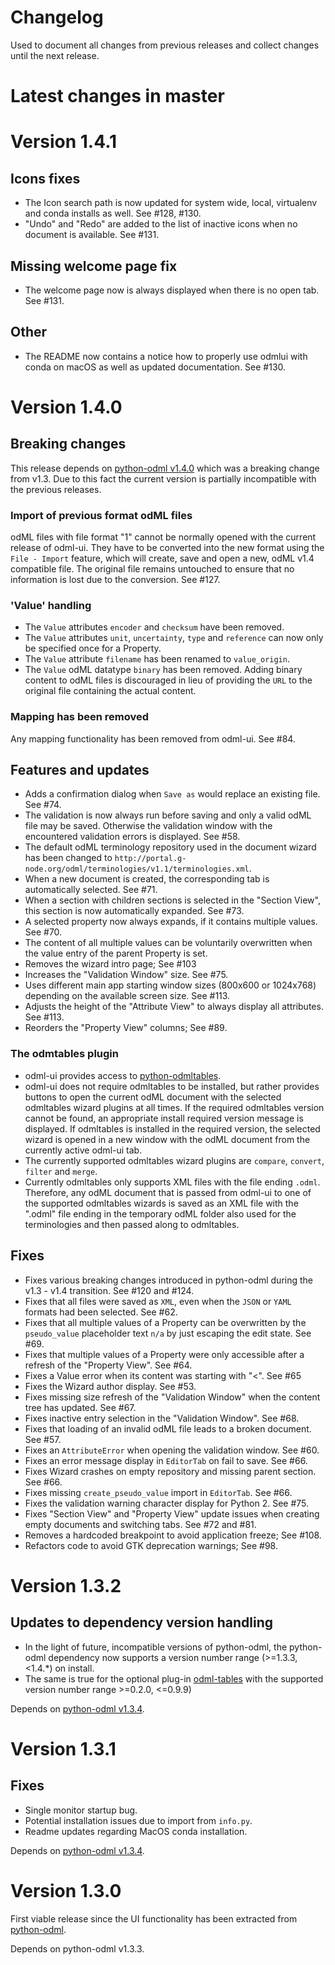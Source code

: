 # Changelog

Used to document all changes from previous releases and collect changes 
until the next release.

# Latest changes in master


# Version 1.4.1

## Icons fixes

- The Icon search path is now updated for system wide, local, virtualenv and conda installs as well. See #128, #130.
- "Undo" and "Redo" are added to the list of inactive icons when no document is available. See #131. 

## Missing welcome page fix

- The welcome page now is always displayed when there is no open tab. See #131.

## Other

- The README now contains a notice how to properly use odmlui with conda on macOS as well as updated documentation. See #130.


# Version 1.4.0
## Breaking changes

This release depends on [python-odml v1.4.0](
https://github.com/G-Node/python-odml/releases/tag/v1.4.0) which was a breaking change 
from v1.3. Due to this fact the current version is partially incompatible with the 
previous releases.

### Import of previous format odML files
odML files with file format "1" cannot be normally opened with the current release of 
odml-ui. They have to be converted into the new format using the `File - Import` feature, 
which will create, save and open a new, odML v1.4 compatible file. The original file 
remains untouched to ensure that no information is lost due to the conversion. See #127.

### 'Value' handling
- The `Value` attributes `encoder` and `checksum` have been removed.
- The `Value` attributes `unit`, `uncertainty`, `type` and `reference` can now only be 
    specified once for a Property.
- The `Value` attribute `filename` has been renamed to `value_origin`.
- The `Value` odML datatype `binary` has been removed. Adding binary content to odML 
    files is discouraged in lieu of providing the `URL` to the original file containing 
    the actual content.

### Mapping has been removed
Any mapping functionality has been removed from odml-ui. See #84.

## Features and updates
- Adds a confirmation dialog when `Save as` would replace an existing file. See #74.
- The validation is now always run before saving and only a valid odML file may be saved. 
    Otherwise the validation window with the encountered validation errors is displayed. 
    See #58.
- The default odML terminology repository used in the document wizard has been changed 
    to `http://portal.g-node.org/odml/terminologies/v1.1/terminologies.xml`.
- When a new document is created, the corresponding tab is automatically 
    selected. See #71.
- When a section with children sections is selected in the "Section View", this section 
    is now automatically expanded. See #73.
- A selected property now always expands, if it contains multiple values. See #70.
- The content of all multiple values can be voluntarily overwritten when the value entry 
    of the parent Property is set.
- Removes the wizard intro page; See #103 
- Increases the "Validation Window" size. See #75.
- Uses different main app starting window sizes (800x600 or 1024x768) depending on the 
    available screen size. See #113.
- Adjusts the height of the "Attribute View" to always display all attributes. See #113.
- Reorders the "Property View" columns; See #89.

### The odmtables plugin
- odml-ui provides access to [python-odmltables](
    https://github.com/INM-6/python-odmltables).
- odml-ui does not require odmltables to be installed, but rather provides buttons to 
    open the current odML document with the selected odmltables wizard plugins at all 
    times. If the required odmltables version cannot be found, an appropriate install 
    required version message is displayed. If odmltables is installed in the required 
    version, the selected wizard is opened in a new window with the odML document from 
    the currently active odml-ui tab.
- The currently supported odmltables wizard plugins are `compare`, `convert`, `filter` 
    and `merge`.
- Currently odmltables only supports XML files with the file ending `.odml`. Therefore, 
    any odML document that is passed from odml-ui to one of the supported odmltables 
    wizards is saved as an XML file with the ".odml" file ending in the temporary odML 
    folder also used for the terminologies and then passed along to odmltables.

## Fixes
- Fixes various breaking changes introduced in python-odml during the v1.3 - v1.4 
    transition. See #120 and #124.
- Fixes that all files were saved as `XML`, even when the `JSON` or `YAML` formats had 
    been selected. See #62.
- Fixes that all multiple values of a Property can be overwritten by the `pseudo_value` 
    placeholder text `n/a` by just escaping the edit state. See #69.
- Fixes that multiple values of a Property were only accessible after a refresh of the 
    "Property View". See #64.
- Fixes a Value error when its content was starting with "<". See #65
- Fixes the Wizard author display. See #53.
- Fixes missing size refresh of the "Validation Window" when the content tree has 
    updated. See #67.
- Fixes inactive entry selection in the "Validation Window". See #68.
- Fixes that loading of an invalid odML file leads to a broken document. See #57.
- Fixes an `AttributeError` when opening the validation window. See #60.
- Fixes an error message display in `EditorTab` on fail to save. See #66.
- Fixes Wizard crashes on empty repository and missing parent section. See #66.
- Fixes missing `create_pseudo_value` import in `EditorTab`. See #66.
- Fixes the validation warning character display for Python 2. See #75.
- Fixes "Section View" and "Property View" update issues when creating empty documents and 
    switching tabs. See #72 and #81.
- Removes a hardcoded breakpoint to avoid application freeze; See #108.
- Refactors code to avoid GTK deprecation warnings; See #98.


# Version 1.3.2
## Updates to dependency version handling
- In the light of future, incompatible versions of python-odml, the python-odml dependency 
    now supports a version number range (>=1.3.3, <1.4.*) on install.
- The same is true for the optional plug-in [odml-tables](
    https://github.com/INM-6/python-odmltables/) with the supported version number 
    range >=0.2.0, <=0.9.9)

Depends on [python-odml v1.3.4](https://github.com/G-Node/python-odml/releases/tag/v1.3.4).


# Version 1.3.1
## Fixes
- Single monitor startup bug.
- Potential installation issues due to import from `info.py`.
- Readme updates regarding MacOS conda installation.

Depends on [python-odml v1.3.4](https://github.com/G-Node/python-odml/releases/tag/v1.3.4).


# Version 1.3.0
First viable release since the UI functionality has been extracted from [python-odml](
    https://github.com/G-Node/python-odml).

Depends on python-odml v1.3.3.

